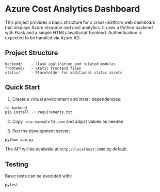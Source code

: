 # Azure Cost Analytics Dashboard

This project provides a basic structure for a cross-platform web dashboard that displays Azure resource and cost analytics. It uses a Python backend with Flask and a simple HTML/JavaScript frontend. Authentication is expected to be handled via Azure AD.

## Project Structure

```
backend/    - Flask application and related modules
frontend/   - Static frontend files
static/     - Placeholder for additional static assets
```

## Quick Start

1. Create a virtual environment and install dependencies:

```bash
cd backend
pip install -r requirements.txt
```

2. Copy `.env.example` to `.env` and adjust values as needed.

3. Run the development server:

```bash
python app.py
```

The API will be available at `http://localhost:5000` by default.

## Testing

Basic tests can be executed with:

```bash
pytest
```


